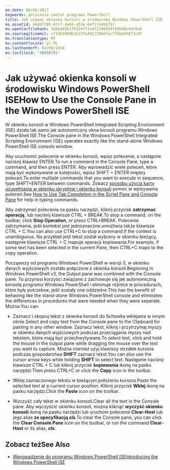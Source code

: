 ```yaml
---
ms.date: 06/05/2017
keywords: polecenia cmdlet programu PowerShell
title: Jak używać okienka konsoli w środowisku Windows PowerShell ISE
ms.assetid: 44d67705-87c7-4a69-a53e-6471fdebb757
ms.openlocfilehash: 5bbbdd3b1f0324ff1a4f2298459f58640c4dc9a6
ms.sourcegitcommit: cf195b090b3223fa4917206dfec7f0b603873cdf
ms.translationtype: MT
ms.contentlocale: pl-PL
ms.lasthandoff: 04/09/2018
ms.locfileid: "30950791"
---
```

# <a name="how-to-use-the-console-pane-in-the-windows-powershell-ise"></a><span data-ttu-id="4b5b4-103">Jak używać okienka konsoli w środowisku Windows PowerShell ISE</span><span class="sxs-lookup"><span data-stu-id="4b5b4-103">How to Use the Console Pane in the Windows PowerShell ISE</span></span>

<span data-ttu-id="4b5b4-104">W okienku konsoli w Windows PowerShell Integrated Scripting Environment (ISE) działa tak samo jak autonomiczny okna konsoli programu Windows PowerShell ISE.</span><span class="sxs-lookup"><span data-stu-id="4b5b4-104">The Console pane in the Windows PowerShell Integrated Scripting Environment (ISE) operates exactly like the stand-alone Windows PowerShell ISE console window.</span></span>

<span data-ttu-id="4b5b4-105">Aby uruchomić polecenie w okienku konsoli, wpisz polecenie, a następnie naciśnij klawisz ENTER.</span><span class="sxs-lookup"><span data-stu-id="4b5b4-105">To run a command in the Console Pane, type a command, and then press ENTER.</span></span> <span data-ttu-id="4b5b4-106">Aby wprowadzić wiele poleceń, które mają być wykonywane w kolejności, wpisz SHIFT + ENTER między poleceń.</span><span class="sxs-lookup"><span data-stu-id="4b5b4-106">To enter multiple commands that you want to execute in sequence, type SHIFT+ENTER between commands.</span></span> <span data-ttu-id="4b5b4-107">Zobacz [sposobu użycia karty uzupełniania w okienku skryptów i okienku konsoli](How-to-Use-Tab-Completion-in-the-Script-Pane-and-Console-Pane.md) pomoc w wpisywania poleceń.</span><span class="sxs-lookup"><span data-stu-id="4b5b4-107">See [How to Use Tab Completion in the Script Pane and Console Pane](How-to-Use-Tab-Completion-in-the-Script-Pane-and-Console-Pane.md) for help in typing commands.</span></span>

<span data-ttu-id="4b5b4-108">Aby zatrzymać polecenia na pasku narzędzi, kliknij przycisk **zatrzymać operację**, lub naciśnij klawisze CTRL + BREAK.</span><span class="sxs-lookup"><span data-stu-id="4b5b4-108">To stop a command, on the toolbar, click **Stop Operation**, or press CTRL+BREAK.</span></span> <span data-ttu-id="4b5b4-109">Polecenie zatrzymania, jeśli kontekst jest jednoznaczne umożliwia także klawisze CTRL + C.</span><span class="sxs-lookup"><span data-stu-id="4b5b4-109">You can also use CTRL+C to stop a command if the context is unambiguous.</span></span> <span data-ttu-id="4b5b4-110">Na przykład jeśli tekst został wybrany w okienku bieżący, następnie klawisze CTRL + C mapuje operacji kopiowania.</span><span class="sxs-lookup"><span data-stu-id="4b5b4-110">For example, if some text has been selected in the current Pane, then CTRL+C maps to the copy operation.</span></span>

<span data-ttu-id="4b5b4-111">Począwszy od programu Windows PowerShell w wersji 3, w okienku danych wyjściowych zostało połączone z okienka konsoli.</span><span class="sxs-lookup"><span data-stu-id="4b5b4-111">Beginning in Windows PowerShell v3, the Output pane was combined with the Console pane.</span></span> <span data-ttu-id="4b5b4-112">To przynosi korzyści związane z zachowuje się jak autonomiczną konsolę programu Windows PowerShell i eliminuje różnice w procedurach, które były potrzebne, jeśli zostały one oddzielne.</span><span class="sxs-lookup"><span data-stu-id="4b5b4-112">This has the benefit of behaving like the stand-alone Windows PowerShell console and eliminates the differences in procedures that were needed when they were separate.</span></span> <span data-ttu-id="4b5b4-113">Można:</span><span class="sxs-lookup"><span data-stu-id="4b5b4-113">You can:</span></span>

- <span data-ttu-id="4b5b4-114">Zaznacz i skopiuj tekst z okienka konsoli do Schowka wklejania w innym oknie.</span><span class="sxs-lookup"><span data-stu-id="4b5b4-114">Select and copy text from the Console pane to the Clipboard for pasting in any other window.</span></span> <span data-ttu-id="4b5b4-115">Zaznacz tekst, kliknij i przytrzymaj myszy w okienku danych wyjściowych podczas przeciągania myszy nad tekstem, które mają być przechwytywane.</span><span class="sxs-lookup"><span data-stu-id="4b5b4-115">To select text, click and hold the mouse in the output pane while dragging the mouse over the text you want to capture.</span></span> <span data-ttu-id="4b5b4-116">Można również użyj klawiszy strzałek kursora podczas gospodarstwa **SHIFT** zaznacz tekst.</span><span class="sxs-lookup"><span data-stu-id="4b5b4-116">You can also use the cursor arrow keys while holding **SHIFT** to select text.</span></span> <span data-ttu-id="4b5b4-117">Następnie naciśnij klawisze CTRL + C lub kliknij przycisk **kopiowania** ikonę na pasku narzędzi.</span><span class="sxs-lookup"><span data-stu-id="4b5b4-117">Then press CTRL+C or click the **Copy** icon in the toolbar.</span></span>

- <span data-ttu-id="4b5b4-118">Wklej zaznaczonego tekstu w bieżącym położeniu kursora.</span><span class="sxs-lookup"><span data-stu-id="4b5b4-118">Paste the selected text at a current cursor position.</span></span> <span data-ttu-id="4b5b4-119">Kliknij przycisk **Wklej** ikonę na pasku narzędzi.</span><span class="sxs-lookup"><span data-stu-id="4b5b4-119">Click the **Paste** icon on the toolbar.</span></span>

- <span data-ttu-id="4b5b4-120">Wyczyść cały tekst w okienku konsoli.</span><span class="sxs-lookup"><span data-stu-id="4b5b4-120">Clear all the text in the Console pane.</span></span> <span data-ttu-id="4b5b4-121">Aby wyczyścić okienku konsoli, można kliknąć **wyczyść okienku konsoli** ikonę na pasku narzędzi lub uruchom polecenie **Clear-Host** lub jego alias **ze specyfikacją cls**.</span><span class="sxs-lookup"><span data-stu-id="4b5b4-121">To clear the Console pane, you can click the **Clear Console Pane** icon on the toolbar, or run the command **Clear-Host** or its alias, **cls**.</span></span>

## <a name="see-also"></a><span data-ttu-id="4b5b4-122">Zobacz też</span><span class="sxs-lookup"><span data-stu-id="4b5b4-122">See Also</span></span>

- [<span data-ttu-id="4b5b4-123">Wprowadzenie do programu Windows PowerShell ISE</span><span class="sxs-lookup"><span data-stu-id="4b5b4-123">Introducing the Windows PowerShell ISE</span></span>](Introducing-the-Windows-PowerShell-ISE.md)